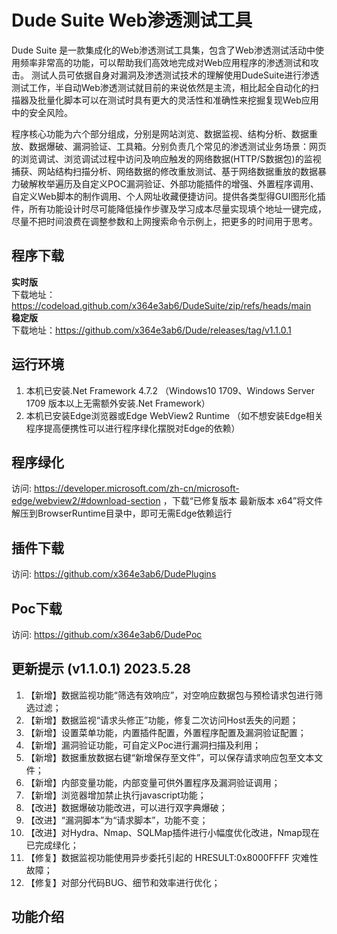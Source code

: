# Dude Suite Web渗透测试工具

Dude Suite 是一款集成化的Web渗透测试工具集，包含了Web渗透测试活动中使用频率非常高的功能，可以帮助我们高效地完成对Web应用程序的渗透测试和攻击。
测试人员可依据自身对漏洞及渗透测试技术的理解使用DudeSuite进行渗透测试工作，半自动Web渗透测试就目前的来说依然是主流，相比起全自动化的扫描器及批量化脚本可以在测试时具有更大的灵活性和准确性来挖掘复现Web应用中的安全风险。

程序核心功能为六个部分组成，分别是网站浏览、数据监视、结构分析、数据重放、数据爆破、漏洞验证、工具箱。分别负责几个常见的渗透测试业务场景：网页的浏览调试、浏览调试过程中访问及响应触发的网络数据(HTTP/S数据包)的监视捕获、网站结构扫描分析、网络数据的修改重放测试、基于网络数据重放的数据暴力破解枚举遍历及自定义POC漏洞验证、外部功能插件的增强、外置程序调用、自定义Web脚本的制作调用、个人网址收藏便捷访问。提供各类型得GUI图形化插件，所有功能设计时尽可能降低操作步骤及学习成本尽量实现填个地址一键完成，尽量不把时间浪费在调整参数和上网搜索命令示例上，把更多的时间用于思考。  

## 程序下载

**实时版**  
下载地址：https://codeload.github.com/x364e3ab6/DudeSuite/zip/refs/heads/main  
**稳定版**  
下载地址：https://github.com/x364e3ab6/Dude/releases/tag/v1.1.0.1  

## 运行环境
1. 本机已安装.Net Framework 4.7.2 （Windows10 1709、Windows Server 1709 版本以上无需额外安装.Net Framework）  
2. 本机已安装Edge浏览器或Edge WebView2 Runtime （如不想安装Edge相关程序提高便携性可以进行程序绿化摆脱对Edge的依赖）  

## 程序绿化 
访问: https://developer.microsoft.com/zh-cn/microsoft-edge/webview2/#download-section ，下载“已修复版本 最新版本 x64”将文件解压到BrowserRuntime目录中，即可无需Edge依赖运行

## 插件下载  
访问: https://github.com/x364e3ab6/DudePlugins  

## Poc下载
访问: https://github.com/x364e3ab6/DudePoc  

## 更新提示 (v1.1.0.1) 2023.5.28
1. 【新增】数据监视功能“筛选有效响应”，对空响应数据包与预检请求包进行筛选过滤；
2. 【新增】数据监视“请求头修正”功能，修复二次访问Host丢失的问题；
3. 【新增】设置菜单功能，内置插件配置，外置程序配置及漏洞验证配置；
4. 【新增】漏洞验证功能，可自定义Poc进行漏洞扫描及利用；
5. 【新增】数据重放数据右键“新增保存至文件”，可以保存请求响应包至文本文件；
6. 【新增】内部变量功能，内部变量可供外置程序及漏洞验证调用；
7. 【新增】浏览器增加禁止执行javascript功能；
8. 【改进】数据爆破功能改进，可以进行双字典爆破；
9. 【改进】“漏洞脚本”为“请求脚本”，功能不变；
10. 【改进】对Hydra、Nmap、SQLMap插件进行小幅度优化改进，Nmap现在已完成绿化；
11. 【修复】数据监视功能使用异步委托引起的 HRESULT:0x8000FFFF 灾难性故障；
12. 【修复】对部分代码BUG、细节和效率进行优化；

## 功能介绍
